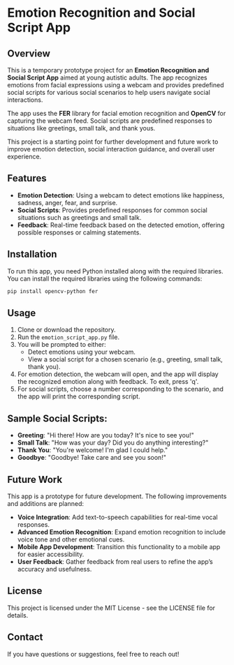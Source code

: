 
# Emotion Recognition and Social Script App

## Overview

This is a temporary prototype project for an **Emotion Recognition and Social Script App** aimed at young autistic adults. The app recognizes emotions from facial expressions using a webcam and provides predefined social scripts for various social scenarios to help users navigate social interactions.

The app uses the **FER** library for facial emotion recognition and **OpenCV** for capturing the webcam feed. Social scripts are predefined responses to situations like greetings, small talk, and thank yous.

This project is a starting point for further development and future work to improve emotion detection, social interaction guidance, and overall user experience.

## Features

- **Emotion Detection**: Using a webcam to detect emotions like happiness, sadness, anger, fear, and surprise.
- **Social Scripts**: Provides predefined responses for common social situations such as greetings and small talk.
- **Feedback**: Real-time feedback based on the detected emotion, offering possible responses or calming statements.

## Installation

To run this app, you need Python installed along with the required libraries. You can install the required libraries using the following commands:

```bash
pip install opencv-python fer
```

## Usage

1. Clone or download the repository.
2. Run the `emotion_script_app.py` file.
3. You will be prompted to either:
   - Detect emotions using your webcam.
   - View a social script for a chosen scenario (e.g., greeting, small talk, thank you).
4. For emotion detection, the webcam will open, and the app will display the recognized emotion along with feedback. To exit, press 'q'.
5. For social scripts, choose a number corresponding to the scenario, and the app will print the corresponding script.

## Sample Social Scripts:

- **Greeting**: "Hi there! How are you today? It's nice to see you!"
- **Small Talk**: "How was your day? Did you do anything interesting?"
- **Thank You**: "You're welcome! I'm glad I could help."
- **Goodbye**: "Goodbye! Take care and see you soon!"

## Future Work

This app is a prototype for future development. The following improvements and additions are planned:

- **Voice Integration**: Add text-to-speech capabilities for real-time vocal responses.
- **Advanced Emotion Recognition**: Expand emotion recognition to include voice tone and other emotional cues.
- **Mobile App Development**: Transition this functionality to a mobile app for easier accessibility.
- **User Feedback**: Gather feedback from real users to refine the app’s accuracy and usefulness.

## License

This project is licensed under the MIT License - see the LICENSE file for details.

## Contact

If you have questions or suggestions, feel free to reach out!

